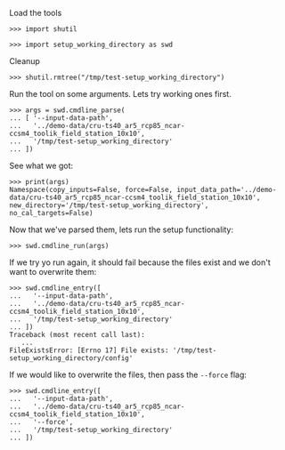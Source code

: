 Load the tools

    >>> import shutil

    >>> import setup_working_directory as swd
  
Cleanup

    >>> shutil.rmtree("/tmp/test-setup_working_directory")

Run the tool on some arguments. Lets try working ones first.

    >>> args = swd.cmdline_parse(
    ... [ '--input-data-path',
    ...   '../demo-data/cru-ts40_ar5_rcp85_ncar-ccsm4_toolik_field_station_10x10',
    ...   '/tmp/test-setup_working_directory'
    ... ])

See what we got:

    >>> print(args)
    Namespace(copy_inputs=False, force=False, input_data_path='../demo-data/cru-ts40_ar5_rcp85_ncar-ccsm4_toolik_field_station_10x10', new_directory='/tmp/test-setup_working_directory', no_cal_targets=False)

Now that we've parsed them, lets run the setup functionality:

    >>> swd.cmdline_run(args)

If we try yo run again, it should fail because the files exist and we don't want
to overwrite them: 

    >>> swd.cmdline_entry([
    ...   '--input-data-path',
    ...   '../demo-data/cru-ts40_ar5_rcp85_ncar-ccsm4_toolik_field_station_10x10', 
    ...   '/tmp/test-setup_working_directory'
    ... ])
    Traceback (most recent call last):
       ...
    FileExistsError: [Errno 17] File exists: '/tmp/test-setup_working_directory/config'

If we would like to overwrite the files, then pass the `--force` flag:

    >>> swd.cmdline_entry([
    ...   '--input-data-path',
    ...   '../demo-data/cru-ts40_ar5_rcp85_ncar-ccsm4_toolik_field_station_10x10', 
    ...   '--force',
    ...   '/tmp/test-setup_working_directory'
    ... ])




  